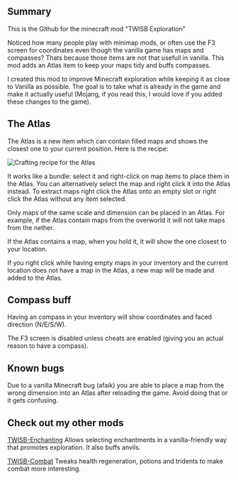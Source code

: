 ## Summary ##

This is the Github for the minecraft mod "TWISB Exploration"

Noticed how many people play with minimap mods, or often use the F3 screen for coordinates even though the vanilla game has maps and compasses? Thats because those items are not that usefull in vanilla. This mod adds an Atlas item to keep your maps tidy and buffs compasses.

I created this mod to improve Minecraft exploration while keeping it as close to Vanilla as possible. The goal is to take what is already in the game and make it actually useful (Mojang, if you read this, I would love if you added these changes to the game).


## The Atlas ##
The Atlas is a new item which can contain filled maps and shows the closest one to your current position. Here is the recipe:

![Crafting recipe for the Atlas](https://cdn.modrinth.com/data/cached_images/3ed2bb738f849106f8a34f37915f820274bbacb7.png)

It works like a bundle: select it and right-click on map items to place them in the Atlas. You can alternatively select the map and right click it into the Atlas instead. To extract maps right click the Atlas onto an empty slot or right click the Atlas without any item selected.

Only maps of the same scale and dimension can be placed in an Atlas. For example, if the Atlas contain maps from the overworld it will not take maps from the nether.

If the Atlas contains a map, when you hold it, it will show the one closest to your location. 

If you right click while having empty maps in your inventory and the current location does not have a map in the Atlas, a new map will be made and added to the Atlas.

## Compass buff ##
Having an compass in your inventory will show coordinates and faced direction (N/E/S/W).

The F3 screen is disabled unless cheats are enabled (giving you an actual reason to have a compass).

## Known bugs ##
Due to a vanilla Minecraft bug (afaik) you are able to place a map from the wrong dimension into an Atlas after reloading the game. Avoid doing that or it gets confusing.

## Check out my other mods ##
[TWISB-Enchanting](https://modrinth.com/mod/twisb-enchanting) Allows selecting enchantments in a vanilla-friendly way that promotes exploration. It also buffs anvils.

[TWISB-Combat](https://modrinth.com/mod/twisb-combat) Tweaks health regeneration, potions and tridents to make combat more interesting.


